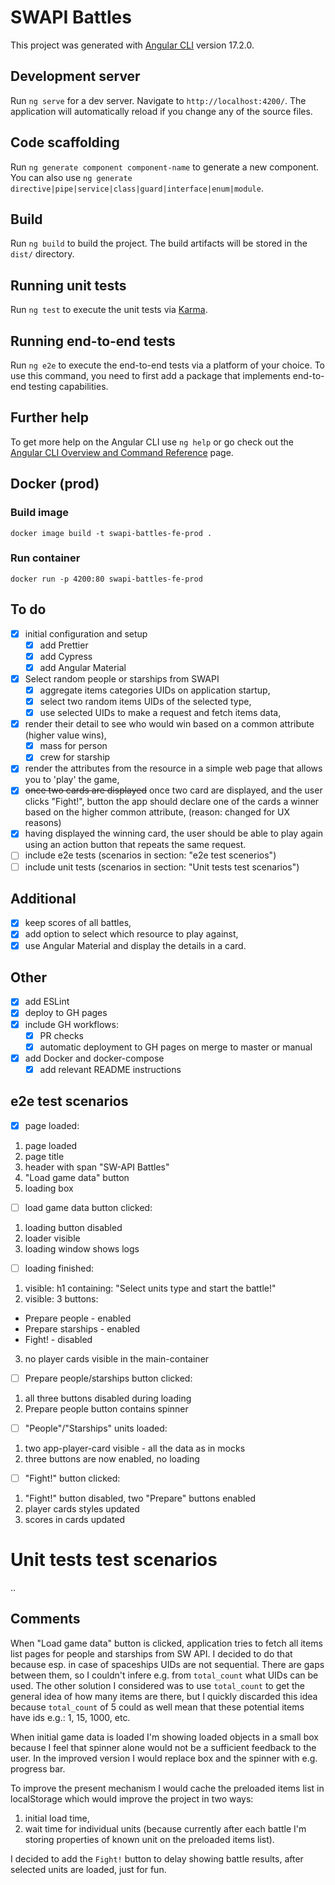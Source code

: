 # SWAPI Battles

This project was generated with [Angular CLI](https://github.com/angular/angular-cli) version 17.2.0.

## Development server

Run `ng serve` for a dev server. Navigate to `http://localhost:4200/`. The application will automatically reload if you change any of the source files.

## Code scaffolding

Run `ng generate component component-name` to generate a new component. You can also use `ng generate directive|pipe|service|class|guard|interface|enum|module`.

## Build

Run `ng build` to build the project. The build artifacts will be stored in the `dist/` directory.

## Running unit tests

Run `ng test` to execute the unit tests via [Karma](https://karma-runner.github.io).

## Running end-to-end tests

Run `ng e2e` to execute the end-to-end tests via a platform of your choice. To use this command, you need to first add a package that implements end-to-end testing capabilities.

## Further help

To get more help on the Angular CLI use `ng help` or go check out the [Angular CLI Overview and Command Reference](https://angular.io/cli) page.

## Docker (prod)

### Build image
```shell
docker image build -t swapi-battles-fe-prod .
```

### Run container
```shell
docker run -p 4200:80 swapi-battles-fe-prod
```

## To do
- [x] initial configuration and setup
  - [x] add Prettier
  - [x] add Cypress
  - [x] add Angular Material
- [x] Select random people or starships from SWAPI
  - [x] aggregate items categories UIDs on application startup,
  - [x] select two random items UIDs of the selected type,
  - [x] use selected UIDs to make a request and fetch items data,
- [x] render their detail to see who would win based on a common attribute (higher value wins),
  - [x] mass for person
  - [x] crew for starship
- [x] render the attributes from the resource in a simple web page that allows
   you to 'play' the game,
- [x] ~~once two cards are displayed~~ once two card are displayed, and the user clicks "Fight!", button the app should declare one of the cards a winner based on
   the higher common attribute, (reason: changed for UX reasons)
- [x] having displayed the winning card, the user should be able to play again using an action
   button that repeats the same request.
- [ ] include e2e tests (scenarios in section: "e2e test scenerios")
- [ ] include unit tests (scenarios in section: "Unit tests test scenarios")

## Additional
- [x] keep scores of all battles,
- [x] add option to select which resource to play against,
- [x] use Angular Material and display the details in a card.

## Other
- [x] add ESLint
- [x] deploy to GH pages
- [x] include GH workflows:
  - [x] PR checks
  - [x] automatic deployment to GH pages on merge to master or manual
- [x] add Docker and docker-compose
  - [x] add relevant README instructions

## e2e test scenarios
- [x] page loaded:
1. page loaded
2. page title
3. header with span "SW-API Battles"
4. "Load game data" button
5. loading box

- [ ] load game data button clicked:
1. loading button disabled
2. loader visible
3. loading window shows logs

- [ ] loading finished:
1. visible: h1 containing: "Select units type and start the battle!"
2. visible: 3 buttons:
  - Prepare people - enabled
  - Prepare starships - enabled
  - Fight! - disabled
3. no player cards visible in the main-container

- [ ] Prepare people/starships button clicked:
1. all three buttons disabled during loading
2. Prepare people button contains spinner

- [ ] "People"/"Starships" units loaded:
1. two app-player-card visible - all the data as in mocks
2. three buttons are now enabled, no loading

- [ ] "Fight!" button clicked:
1. "Fight!" button disabled, two "Prepare" buttons enabled
2. player cards styles updated
3. scores in cards updated

# Unit tests test scenarios
..

## Comments
When "Load game data" button is clicked, application tries to fetch all items list pages for people and starships from SW API.
I decided to do that because esp. in case of spaceships UIDs are not sequential. There are gaps between them, so I couldn't infere e.g. from `total_count` what UIDs can be used.
The other solution I considered was to use `total_count` to get the general idea of how many items are there, but I quickly discarded this idea because `total_count` of 5 could as well mean that these potential items have ids e.g.: 1, 15, 1000, etc.

When initial game data is loaded I'm showing loaded objects in a small box because I feel that spinner alone would not be a sufficient feedback to the user.
In the improved version I would replace box and the spinner with e.g. progress bar.

To improve the present mechanism I would cache the preloaded items list in localStorage which would improve the project in two ways:
1. initial load time,
2. wait time for individual units (because currently after each battle I'm storing properties of known unit on the preloaded items list).

I decided to add the `Fight!` button to delay showing battle results, after selected units are loaded, just for fun.
